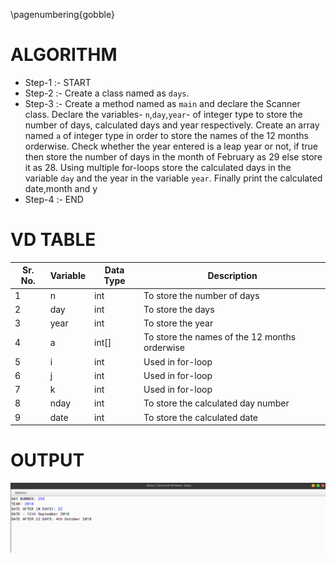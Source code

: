 \pagenumbering{gobble}

# ALGORITHM

- Step-1 :- START
- Step-2 :- Create a class named as `days`.
- Step-3 :- Create a method named as `main` and declare the Scanner class. Declare the variables- `n`,`day`,`year`- of integer type to store the number of days, calculated days and year respectively. Create an array named `a` of integer type in order to store the names of the 12 months orderwise. Check whether the year entered is a leap year or not, if true then store the number of days in the month of February as 29 else store it as 28. Using multiple for-loops store the calculated days in the variable `day` and the year in the variable `year`. Finally print the calculated date,month and y
- Step-4 :- END

# VD TABLE

| Sr. No. | Variable | Data Type | Description |
| --- | --- | --- | --- |
| 1 | n | int | To store the number of days |
| 2 | day | int | To store the days |
| 3 | year | int | To store the year |
| 4 | a | int[] | To store the names of the 12 months orderwise |
| 5 | i | int | Used in for-loop |
| 6 | j | int | Used in for-loop |
| 7 | k | int | Used in for-loop |
| 8 | nday | int | To store the calculated day number |
| 9 | date | int | To store the calculated date |

# OUTPUT


![](output.png)
